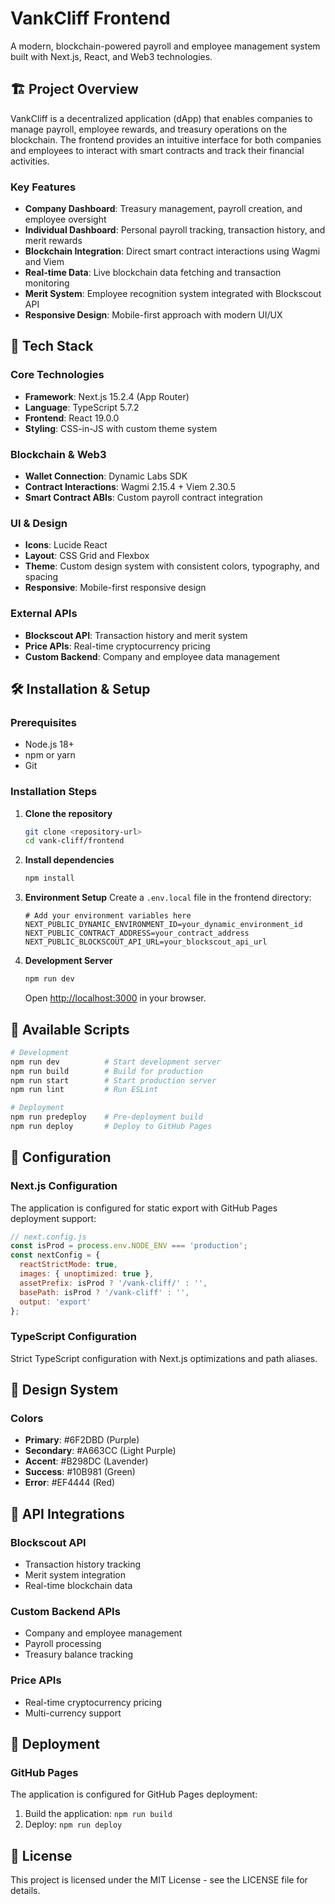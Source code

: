 # VankCliff Frontend

A modern, blockchain-powered payroll and employee management system built with Next.js, React, and Web3 technologies.

## 🏗️ Project Overview

VankCliff is a decentralized application (dApp) that enables companies to manage payroll, employee rewards, and treasury operations on the blockchain. The frontend provides an intuitive interface for both companies and employees to interact with smart contracts and track their financial activities.

### Key Features

- **Company Dashboard**: Treasury management, payroll creation, and employee oversight
- **Individual Dashboard**: Personal payroll tracking, transaction history, and merit rewards
- **Blockchain Integration**: Direct smart contract interactions using Wagmi and Viem
- **Real-time Data**: Live blockchain data fetching and transaction monitoring
- **Merit System**: Employee recognition system integrated with Blockscout API
- **Responsive Design**: Mobile-first approach with modern UI/UX

## 🚀 Tech Stack

### Core Technologies
- **Framework**: Next.js 15.2.4 (App Router)
- **Language**: TypeScript 5.7.2
- **Frontend**: React 19.0.0
- **Styling**: CSS-in-JS with custom theme system

### Blockchain & Web3
- **Wallet Connection**: Dynamic Labs SDK
- **Contract Interactions**: Wagmi 2.15.4 + Viem 2.30.5
- **Smart Contract ABIs**: Custom payroll contract integration

### UI & Design
- **Icons**: Lucide React
- **Layout**: CSS Grid and Flexbox
- **Theme**: Custom design system with consistent colors, typography, and spacing
- **Responsive**: Mobile-first responsive design

### External APIs
- **Blockscout API**: Transaction history and merit system
- **Price APIs**: Real-time cryptocurrency pricing
- **Custom Backend**: Company and employee data management

## 🛠️ Installation & Setup

### Prerequisites
- Node.js 18+ 
- npm or yarn
- Git

### Installation Steps

1. **Clone the repository**
   ```bash
   git clone <repository-url>
   cd vank-cliff/frontend
   ```

2. **Install dependencies**
   ```bash
   npm install
   ```

3. **Environment Setup**
   Create a `.env.local` file in the frontend directory:
   ```env
   # Add your environment variables here
   NEXT_PUBLIC_DYNAMIC_ENVIRONMENT_ID=your_dynamic_environment_id
   NEXT_PUBLIC_CONTRACT_ADDRESS=your_contract_address
   NEXT_PUBLIC_BLOCKSCOUT_API_URL=your_blockscout_api_url
   ```

4. **Development Server**
   ```bash
   npm run dev
   ```
   Open [http://localhost:3000](http://localhost:3000) in your browser.

## 📜 Available Scripts

```bash
# Development
npm run dev          # Start development server
npm run build        # Build for production
npm run start        # Start production server
npm run lint         # Run ESLint

# Deployment
npm run predeploy    # Pre-deployment build
npm run deploy       # Deploy to GitHub Pages
```

## 🔧 Configuration

### Next.js Configuration
The application is configured for static export with GitHub Pages deployment support:

```javascript
// next.config.js
const isProd = process.env.NODE_ENV === 'production';
const nextConfig = {
  reactStrictMode: true,
  images: { unoptimized: true },
  assetPrefix: isProd ? '/vank-cliff/' : '',
  basePath: isProd ? '/vank-cliff' : '',
  output: 'export'
};
```

### TypeScript Configuration
Strict TypeScript configuration with Next.js optimizations and path aliases.

## 🎨 Design System

### Colors
- **Primary**: #6F2DBD (Purple)
- **Secondary**: #A663CC (Light Purple)
- **Accent**: #B298DC (Lavender)
- **Success**: #10B981 (Green)
- **Error**: #EF4444 (Red)

## 🔌 API Integrations

### Blockscout API
- Transaction history tracking
- Merit system integration
- Real-time blockchain data

### Custom Backend APIs
- Company and employee management
- Payroll processing
- Treasury balance tracking

### Price APIs
- Real-time cryptocurrency pricing
- Multi-currency support

## 🚀 Deployment

### GitHub Pages
The application is configured for GitHub Pages deployment:

1. Build the application: `npm run build`
2. Deploy: `npm run deploy`

## 📄 License

This project is licensed under the MIT License - see the LICENSE file for details.